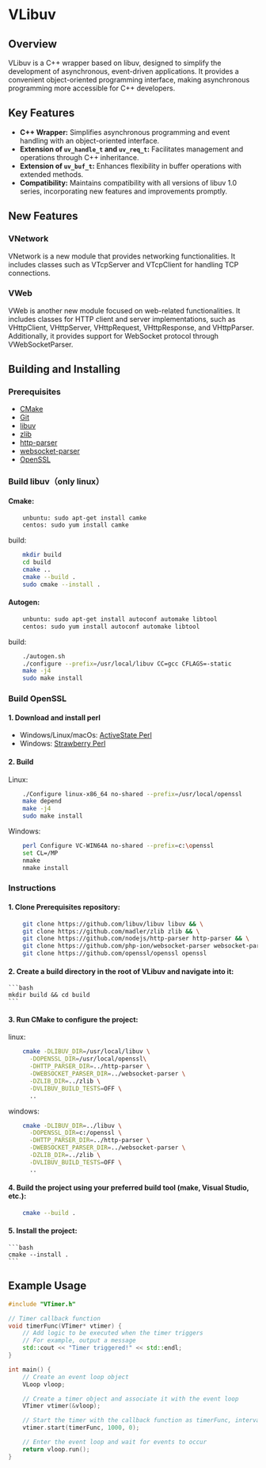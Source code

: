 # VLibuv

## Overview

VLibuv is a C++ wrapper based on libuv, designed to simplify the development of asynchronous, event-driven applications. It provides a convenient object-oriented programming interface, making asynchronous programming more accessible for C++ developers.

## Key Features

- **C++ Wrapper:** Simplifies asynchronous programming and event handling with an object-oriented interface.
- **Extension of `uv_handle_t` and `uv_req_t`:** Facilitates management and operations through C++ inheritance.
- **Extension of `uv_buf_t`:** Enhances flexibility in buffer operations with extended methods.
- **Compatibility:** Maintains compatibility with all versions of libuv 1.0 series, incorporating new features and improvements promptly.

## New Features

### VNetwork
VNetwork is a new module that provides networking functionalities. It includes classes such as VTcpServer and VTcpClient for handling TCP connections.

### VWeb
VWeb is another new module focused on web-related functionalities. It includes classes for HTTP client and server implementations, such as VHttpClient, VHttpServer, VHttpRequest, VHttpResponse, and VHttpParser. Additionally, it provides support for WebSocket protocol through VWebSocketParser.


## Building and Installing

### Prerequisites

- [CMake](https://cmake.org/)
- [Git](https://git-scm.com/)
- [libuv](https://github.com/libuv/libuv)
- [zlib](https://github.com/madler/zlib)
- [http-parser](https://github.com/nodejs/http-parser)
- [websocket-parser](https://github.com/php-ion/websocket-parser)
- [OpenSSL](https://github.com/openssl/openssl)


### Build libuv（only linux）

#### Cmake:
```bash
    unbuntu: sudo apt-get install camke
    centos: sudo yum install camke
```
build:
```bash
    mkdir build
    cd build
    cmake ..
    cmake --build .
    sudo cmake --install .
```

#### Autogen:
```bash
    unbuntu: sudo apt-get install autoconf automake libtool
    centos: sudo yum install autoconf automake libtool
```
build:
```bash
    ./autogen.sh
    ./configure --prefix=/usr/local/libuv CC=gcc CFLAGS=-static
    make -j4
    sudo make install
```

### Build OpenSSL

#### 1. Download and install perl

- Windows/Linux/macOs: [ActiveState Perl](https://www.activestate.com/products/perl/)
- Windows: [Strawberry Perl](http://strawberryperl.com/)

#### 2. Build

Linux:
```bash
    ./Configure linux-x86_64 no-shared --prefix=/usr/local/openssl
    make depend
    make -j4
    sudo make install
```

Windows:
```bash
    perl Configure VC-WIN64A no-shared --prefix=c:\openssl
    set CL=/MP
    nmake
    nmake install
```

### Instructions

#### 1. Clone Prerequisites repository:

```bash
    git clone https://github.com/libuv/libuv libuv && \
    git clone https://github.com/madler/zlib zlib && \
    git clone https://github.com/nodejs/http-parser http-parser && \
    git clone https://github.com/php-ion/websocket-parser websocket-parser && \
    git clone https://github.com/openssl/openssl openssl
```

#### 2. Create a build directory in the root of VLibuv and navigate into it:

    ```bash
    mkdir build && cd build
    ```

#### 3. Run CMake to configure the project:
linux:
```bash
    cmake -DLIBUV_DIR=/usr/local/libuv \
      -DOPENSSL_DIR=/usr/local/openssl\
      -DHTTP_PARSER_DIR=../http-parser \
      -DWEBSOCKET_PARSER_DIR=../websocket-parser \
      -DZLIB_DIR=../zlib \
      -DVLIBUV_BUILD_TESTS=OFF \
      ..
```
windows:
```bash
    cmake -DLIBUV_DIR=../libuv \
      -DOPENSSL_DIR=c:/openssl \
      -DHTTP_PARSER_DIR=../http-parser \
      -DWEBSOCKET_PARSER_DIR=../websocket-parser \
      -DZLIB_DIR=../zlib \
      -DVLIBUV_BUILD_TESTS=OFF \
      ..
```
#### 4. Build the project using your preferred build tool (make, Visual Studio, etc.):

```bash
    cmake --build .
```

#### 5. Install the project:

    ```bash
    cmake --install .
    ```

## Example Usage

```cpp
#include "VTimer.h"

// Timer callback function
void timerFunc(VTimer* vtimer) {
    // Add logic to be executed when the timer triggers
    // For example, output a message
    std::cout << "Timer triggered!" << std::endl;
}

int main() {
    // Create an event loop object
    VLoop vloop;

    // Create a timer object and associate it with the event loop
    VTimer vtimer(&vloop);

    // Start the timer with the callback function as timerFunc, interval of 1000 milliseconds, and repeat count of 0 for unlimited repeats
    vtimer.start(timerFunc, 1000, 0);

    // Enter the event loop and wait for events to occur
    return vloop.run();
}
